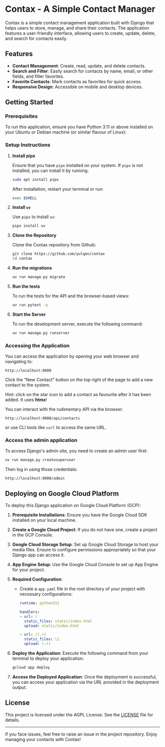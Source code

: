 # Contax - A Simple Contact Manager

Contax is a simple contact management application built with Django that helps users to store, manage, and share their contacts. The application features a user-friendly interface, allowing users to create, update, delete, and search for contacts easily. 

## Features

- **Contact Management**: Create, read, update, and delete contacts.
- **Search and Filter**: Easily search for contacts by name, email, or other fields, and filter favorites.
- **Favorite Contacts**: Mark contacts as favorites for quick access.
- **Responsive Design**: Accessible on mobile and desktop devices.

## Getting Started

### Prerequisites

To run this application, ensure you have Python 3.11 or above installed on your Ubuntu or Debian machine (or similar flavour of Linux):

### Setup Instructions

1. **Install pipx**

   Ensure that you have `pipx` installed on your system. If `pipx` is not installed, you can install it by running:

   ```bash
   sudo apt install pipx
   ```

   After installation, restart your terminal or run:

   ```bash
   exec $SHELL
   ```

2. **Install `uv`**

   Use `pipx` to install `uv`:

   ```bash
   pipx install uv
   ```

3. **Clone the Repository**

   Clone the Contax repository from Github:

   ```bash
   git clone https://github.com/yulqen/contax
   cd contax
   ```

4. **Run the migrations**

   ```bash
   uv run manage.py migrate
   ```

5. **Run the tests**

   To run the tests for the API and the browser-based views:

   ```bash
   uv run pytest -q
   ```

6. **Start the Server**

   To run the development server, execute the following command:

   ```bash
   uv run manage.py runserver
   ```

### Accessing the Application

You can access the application by opening your web browser and navigating to:

```
http://localhost:8000
```

Click the "New Contact" button on the top right of the page to add a new contact to the system.

Hint: click on the star icon to add a contact as favourite after it has been added. It uses **htmx**!

You can interact with the rudimentary API via the browser:

```
http://localhost:8000/api/contacts
```

or use CLI tools like `curl` to access the same URL.

### Access the admin application

To access Django's admin site, you need to create an admin user first:

```bash
uv run manage.py createsuperuser
```

Then log in using those credentials:

```
http://localhost:8000/admin
```

## Deploying on Google Cloud Platform

To deploy this Django application on Google Cloud Platform (GCP):

1. **Prerequisite Installations**: Ensure you have the Google Cloud SDK installed on your local machine.

2. **Create a Google Cloud Project**: If you do not have one, create a project in the GCP Console.

3. **Google Cloud Storage Setup**: Set up Google Cloud Storage to host your media files. Ensure to configure permissions appropriately so that your Django app can access it.

4. **App Engine Setup**: Use the Google Cloud Console to set up App Engine for your project.

5. **Required Configuration**:
   - Create a `app.yaml` file in the root directory of your project with necessary configurations:
     ```yaml
     runtime: python311

     handlers:
     - url: /
       static_files: static/index.html
       upload: static/index.html

     - url: /(.+)
       static_files: \1
       upload: (.+)
     ```

6. **Deploy the Application**:
   Execute the following command from your terminal to deploy your application:

   ```bash
   gcloud app deploy
   ```

7. **Access the Deployed Application**: Once the deployment is successful, you can access your application via the URL provided in the deployment output.

## License

This project is licensed under the AGPL License. See the [LICENSE](LICENSE) file for details.

---

If you face issues, feel free to raise an issue in the project repository. Enjoy managing your contacts with Contax!
